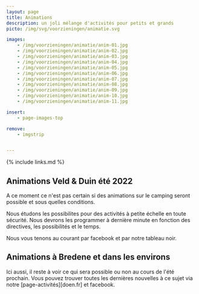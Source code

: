 ```yaml
---
layout: page
title: Animations
description: un joli mélange d'activités pour petits et grands
picto: /img/svg/voorzieningen/animatie.svg

images:
    - /img/voorzieningen/animatie/anim-01.jpg
    - /img/voorzieningen/animatie/anim-02.jpg
    - /img/voorzieningen/animatie/anim-03.jpg
    - /img/voorzieningen/animatie/anim-04.jpg
    - /img/voorzieningen/animatie/anim-05.jpg
    - /img/voorzieningen/animatie/anim-06.jpg
    - /img/voorzieningen/animatie/anim-07.jpg
    - /img/voorzieningen/animatie/anim-08.jpg
    - /img/voorzieningen/animatie/anim-09.jpg
    - /img/voorzieningen/animatie/anim-10.jpg
    - /img/voorzieningen/animatie/anim-11.jpg

insert:
    - page-images-top

remove:
    - imgstrip


---
```

{% include links.md %}

## Animations Veld & Duin été 2022

A ce moment ce n'est pas certain si des animations sur le camping seront possible et sous quelles conditions.

Nous étudons les possibilites pour des activités à petite échelle en toute sécurité. Nous devrons les programmer à dernière minute en fonction des directives, les possibilités et le temps. 

Nous vous tenons au courant par facebook et par notre tableau noir.


## Animations à Bredene et dans les environs

Ici aussi, il reste à voir ce qui sera possible ou non au cours de l'été prochain. Vous pouvez trouver toutes les dernières nouvelles à ce sujet via notre [page-activités][doen.fr] et facebook.
